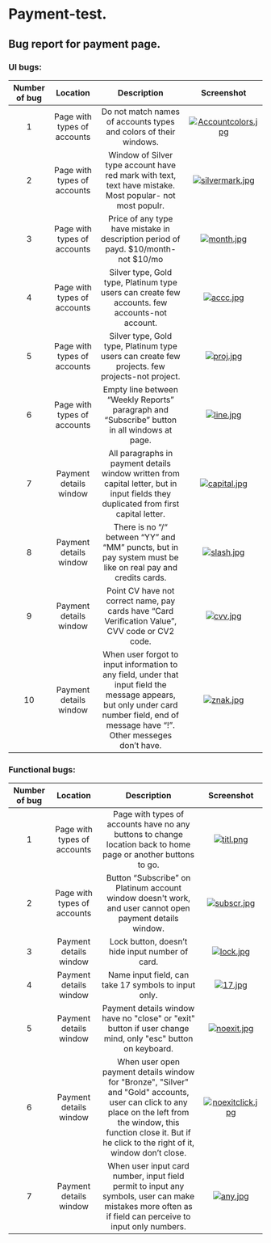 # Payment-test.
## Bug report for payment page.
### UI bugs:
   
| Number of bug | Location | Description | Screenshot |
| :---: | :---: | :---: | :---: |
| 1 | Page with types of accounts | Do not match names of accounts types and colors of their windows. |[![Accountcolors.jpg](https://i.postimg.cc/d0D5LBLC/Accountcolors.jpg)](https://postimg.cc/sBdYL5Pf)|
| 2 | Page with types of accounts | Window of Silver type account have red mark with text, text have mistake. Most popular- not most populr. | [![silvermark.jpg](https://i.postimg.cc/3wYQ0z2q/silvermark.jpg)](https://postimg.cc/87K0qKKd) |
| 3 | Page with types of accounts | Price of any type have mistake in description period of payd. $10/month-not $10/mo |[![month.jpg](https://i.postimg.cc/WpwFDqxp/month.jpg)](https://postimg.cc/Lhh6w5HG)|
| 4 | Page with types of accounts | Silver type, Gold type, Platinum type users can create few accounts. few accounts-not account. | [![accc.jpg](https://i.postimg.cc/tC9rPPTB/accc.jpg)](https://postimg.cc/qgZXHN2K)|
| 5 | Page with types of accounts | Silver type, Gold type, Platinum type users can create few projects. few projects-not project.	 | [![proj.jpg](https://i.postimg.cc/bwDFNPdP/proj.jpg)](https://postimg.cc/Yv7xbJ1D) |
| 6 | Page with types of accounts | Empty line between “Weekly Reports” paragraph and “Subscribe” button in all windows at page.	 | [![line.jpg](https://i.postimg.cc/DwRf87gP/line.jpg)](https://postimg.cc/21FNtRg1) |
| 7 | Payment details window | All paragraphs in payment details window written from capital letter, but in input fields they duplicated from first capital letter. | [![capital.jpg](https://i.postimg.cc/R0sbd0Wj/capital.jpg)](https://postimg.cc/hJmrPcbr) |
| 8 | Payment details window | There is no “/“ between “YY” and “MM” puncts, but in pay system must be like on real pay and credits cards. |[![slash.jpg](https://i.postimg.cc/5ydc5tGf/slash.jpg)](https://postimg.cc/TL9HfTfs) |
| 9 | Payment details window | Point CV have not correct name, pay cards have “Card Verification Value”, CVV code or CV2 code. | [![cvv.jpg](https://i.postimg.cc/1Xkp5kfC/cvv.jpg)](https://postimg.cc/hQ0J238T) |
| 10 | Payment details window | When user forgot to input information to any field, under that input field the message appears, but only under card number field, end of message have “!”. Other messeges don’t have.	 |[![znak.jpg](https://i.postimg.cc/sxb2hSdK/znak.jpg)](https://postimg.cc/2LFmp15B) |


### Functional bugs:

| Number of bug | Location | Description | Screenshot |
| :---: | :---: | :---: | :---: |
| 1 | Page with types of accounts | Page with types of accounts have no any buttons to change location back to home page or another buttons to go. | [![titl.png](https://i.postimg.cc/q7SGbDTG/titl.png)](https://postimg.cc/XZKFX8XZ) |
| 2 | Page with types of accounts | Button “Subscribe” on Platinum account window doesn't work, and user cannot open payment details window. |[![subscr.jpg](https://i.postimg.cc/gJ9GnXFP/subscr.jpg)](https://postimg.cc/TyczsP3k) |
| 3 | Payment details window | Lock button, doesn’t hide input number of card. | [![lock.jpg](https://i.postimg.cc/nLwYfxD5/lock.jpg)](https://postimg.cc/jWPJyGvQ) |
| 4 | Payment details window | Name input field, can take 17 symbols to input only. | [![17.jpg](https://i.postimg.cc/htNZVVCh/17.jpg)](https://postimg.cc/rDC9kR2L)|
| 5 | Payment details window | Payment details window have no "close" or "exit" button if user change mind, only "esc" button on keyboard. |[![noexit.jpg](https://i.postimg.cc/SxjCk5fz/noexit.jpg)](https://postimg.cc/YvKhxdVp)|
| 6 | Payment details window | When user open payment details window for "Bronze", "Silver" and "Gold" accounts, user can click to any place on the left from the window, this function close it. But if he click to the right of it, window don’t close. |[![noexitclick.jpg](https://i.postimg.cc/59XkPxrZ/noexitclick.jpg)](https://postimg.cc/s1RcxRsc) |
| 7 | Payment details window |When user input card number, input field permit to input any symbols, user can make mistakes more often as if field can perceive to input only numbers. |[![any.jpg](https://i.postimg.cc/3NDh72xG/any.jpg)](https://postimg.cc/jnKm4wNq) |
